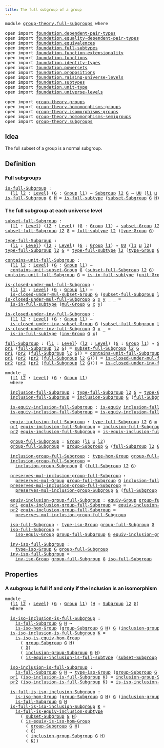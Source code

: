 ```yaml
---
title: The full subgroup of a group
---
```


<pre class="Agda"><a id="54" class="Keyword">module</a> <a id="61" href="group-theory.full-subgroups.html" class="Module">group-theory.full-subgroups</a> <a id="89" class="Keyword">where</a>

<a id="96" class="Keyword">open</a> <a id="101" class="Keyword">import</a> <a id="108" href="foundation.dependent-pair-types.html" class="Module">foundation.dependent-pair-types</a>
<a id="140" class="Keyword">open</a> <a id="145" class="Keyword">import</a> <a id="152" href="foundation.equality-dependent-pair-types.html" class="Module">foundation.equality-dependent-pair-types</a>
<a id="193" class="Keyword">open</a> <a id="198" class="Keyword">import</a> <a id="205" href="foundation.equivalences.html" class="Module">foundation.equivalences</a>
<a id="229" class="Keyword">open</a> <a id="234" class="Keyword">import</a> <a id="241" href="foundation.full-subtypes.html" class="Module">foundation.full-subtypes</a>
<a id="266" class="Keyword">open</a> <a id="271" class="Keyword">import</a> <a id="278" href="foundation.function-extensionality.html" class="Module">foundation.function-extensionality</a>
<a id="313" class="Keyword">open</a> <a id="318" class="Keyword">import</a> <a id="325" href="foundation.functions.html" class="Module">foundation.functions</a>
<a id="346" class="Keyword">open</a> <a id="351" class="Keyword">import</a> <a id="358" href="foundation.identity-types.html" class="Module">foundation.identity-types</a>
<a id="384" class="Keyword">open</a> <a id="389" class="Keyword">import</a> <a id="396" href="foundation.powersets.html" class="Module">foundation.powersets</a>
<a id="417" class="Keyword">open</a> <a id="422" class="Keyword">import</a> <a id="429" href="foundation.propositions.html" class="Module">foundation.propositions</a>
<a id="453" class="Keyword">open</a> <a id="458" class="Keyword">import</a> <a id="465" href="foundation.raising-universe-levels.html" class="Module">foundation.raising-universe-levels</a>
<a id="500" class="Keyword">open</a> <a id="505" class="Keyword">import</a> <a id="512" href="foundation.subtypes.html" class="Module">foundation.subtypes</a>
<a id="532" class="Keyword">open</a> <a id="537" class="Keyword">import</a> <a id="544" href="foundation.unit-type.html" class="Module">foundation.unit-type</a>
<a id="565" class="Keyword">open</a> <a id="570" class="Keyword">import</a> <a id="577" href="foundation.universe-levels.html" class="Module">foundation.universe-levels</a>

<a id="605" class="Keyword">open</a> <a id="610" class="Keyword">import</a> <a id="617" href="group-theory.groups.html" class="Module">group-theory.groups</a>
<a id="637" class="Keyword">open</a> <a id="642" class="Keyword">import</a> <a id="649" href="group-theory.homomorphisms-groups.html" class="Module">group-theory.homomorphisms-groups</a>
<a id="683" class="Keyword">open</a> <a id="688" class="Keyword">import</a> <a id="695" href="group-theory.isomorphisms-groups.html" class="Module">group-theory.isomorphisms-groups</a>
<a id="728" class="Keyword">open</a> <a id="733" class="Keyword">import</a> <a id="740" href="group-theory.homomorphisms-semigroups.html" class="Module">group-theory.homomorphisms-semigroups</a>
<a id="778" class="Keyword">open</a> <a id="783" class="Keyword">import</a> <a id="790" href="group-theory.subgroups.html" class="Module">group-theory.subgroups</a>
</pre>
## Idea

The full subset of a group is a normal subgroup.

## Definition

### Full subgroups

<pre class="Agda"><a id="is-full-Subgroup"></a><a id="920" href="group-theory.full-subgroups.html#920" class="Function">is-full-Subgroup</a> <a id="937" class="Symbol">:</a>
  <a id="941" class="Symbol">{</a><a id="942" href="group-theory.full-subgroups.html#942" class="Bound">l1</a> <a id="945" href="group-theory.full-subgroups.html#945" class="Bound">l2</a> <a id="948" class="Symbol">:</a> <a id="950" href="Agda.Primitive.html#597" class="Postulate">Level</a><a id="955" class="Symbol">}</a> <a id="957" class="Symbol">(</a><a id="958" href="group-theory.full-subgroups.html#958" class="Bound">G</a> <a id="960" class="Symbol">:</a> <a id="962" href="group-theory.groups.html#2745" class="Function">Group</a> <a id="968" href="group-theory.full-subgroups.html#942" class="Bound">l1</a><a id="970" class="Symbol">)</a> <a id="972" class="Symbol">→</a> <a id="974" href="group-theory.subgroups.html#4979" class="Function">Subgroup</a> <a id="983" href="group-theory.full-subgroups.html#945" class="Bound">l2</a> <a id="986" href="group-theory.full-subgroups.html#958" class="Bound">G</a> <a id="988" class="Symbol">→</a> <a id="990" href="foundation-core.universe-levels.html#235" class="Primitive">UU</a> <a id="993" class="Symbol">(</a><a id="994" href="group-theory.full-subgroups.html#942" class="Bound">l1</a> <a id="997" href="Agda.Primitive.html#810" class="Primitive Operator">⊔</a> <a id="999" href="group-theory.full-subgroups.html#945" class="Bound">l2</a><a id="1001" class="Symbol">)</a>
<a id="1003" href="group-theory.full-subgroups.html#920" class="Function">is-full-Subgroup</a> <a id="1020" href="group-theory.full-subgroups.html#1020" class="Bound">G</a> <a id="1022" href="group-theory.full-subgroups.html#1022" class="Bound">H</a> <a id="1024" class="Symbol">=</a> <a id="1026" href="foundation.full-subtypes.html#603" class="Function">is-full-subtype</a> <a id="1042" class="Symbol">(</a><a id="1043" href="group-theory.subgroups.html#5198" class="Function">subset-Subgroup</a> <a id="1059" href="group-theory.full-subgroups.html#1020" class="Bound">G</a> <a id="1061" href="group-theory.full-subgroups.html#1022" class="Bound">H</a><a id="1062" class="Symbol">)</a>
</pre>
### The full subgroup at each universe level

<pre class="Agda"><a id="subset-full-Subgroup"></a><a id="1123" href="group-theory.full-subgroups.html#1123" class="Function">subset-full-Subgroup</a> <a id="1144" class="Symbol">:</a>
  <a id="1148" class="Symbol">{</a><a id="1149" href="group-theory.full-subgroups.html#1149" class="Bound">l1</a> <a id="1152" class="Symbol">:</a> <a id="1154" href="Agda.Primitive.html#597" class="Postulate">Level</a><a id="1159" class="Symbol">}</a> <a id="1161" class="Symbol">(</a><a id="1162" href="group-theory.full-subgroups.html#1162" class="Bound">l2</a> <a id="1165" class="Symbol">:</a> <a id="1167" href="Agda.Primitive.html#597" class="Postulate">Level</a><a id="1172" class="Symbol">)</a> <a id="1174" class="Symbol">(</a><a id="1175" href="group-theory.full-subgroups.html#1175" class="Bound">G</a> <a id="1177" class="Symbol">:</a> <a id="1179" href="group-theory.groups.html#2745" class="Function">Group</a> <a id="1185" href="group-theory.full-subgroups.html#1149" class="Bound">l1</a><a id="1187" class="Symbol">)</a> <a id="1189" class="Symbol">→</a> <a id="1191" href="group-theory.subgroups.html#2559" class="Function">subset-Group</a> <a id="1204" href="group-theory.full-subgroups.html#1162" class="Bound">l2</a> <a id="1207" href="group-theory.full-subgroups.html#1175" class="Bound">G</a>
<a id="1209" href="group-theory.full-subgroups.html#1123" class="Function">subset-full-Subgroup</a> <a id="1230" href="group-theory.full-subgroups.html#1230" class="Bound">l2</a> <a id="1233" href="group-theory.full-subgroups.html#1233" class="Bound">G</a> <a id="1235" class="Symbol">=</a> <a id="1237" href="foundation.full-subtypes.html#790" class="Function">full-subtype</a> <a id="1250" href="group-theory.full-subgroups.html#1230" class="Bound">l2</a> <a id="1253" class="Symbol">(</a><a id="1254" href="group-theory.groups.html#2988" class="Function">type-Group</a> <a id="1265" href="group-theory.full-subgroups.html#1233" class="Bound">G</a><a id="1266" class="Symbol">)</a>

<a id="type-full-Subgroup"></a><a id="1269" href="group-theory.full-subgroups.html#1269" class="Function">type-full-Subgroup</a> <a id="1288" class="Symbol">:</a>
  <a id="1292" class="Symbol">{</a><a id="1293" href="group-theory.full-subgroups.html#1293" class="Bound">l1</a> <a id="1296" class="Symbol">:</a> <a id="1298" href="Agda.Primitive.html#597" class="Postulate">Level</a><a id="1303" class="Symbol">}</a> <a id="1305" class="Symbol">(</a><a id="1306" href="group-theory.full-subgroups.html#1306" class="Bound">l2</a> <a id="1309" class="Symbol">:</a> <a id="1311" href="Agda.Primitive.html#597" class="Postulate">Level</a><a id="1316" class="Symbol">)</a> <a id="1318" class="Symbol">(</a><a id="1319" href="group-theory.full-subgroups.html#1319" class="Bound">G</a> <a id="1321" class="Symbol">:</a> <a id="1323" href="group-theory.groups.html#2745" class="Function">Group</a> <a id="1329" href="group-theory.full-subgroups.html#1293" class="Bound">l1</a><a id="1331" class="Symbol">)</a> <a id="1333" class="Symbol">→</a> <a id="1335" href="foundation-core.universe-levels.html#235" class="Primitive">UU</a> <a id="1338" class="Symbol">(</a><a id="1339" href="group-theory.full-subgroups.html#1293" class="Bound">l1</a> <a id="1342" href="Agda.Primitive.html#810" class="Primitive Operator">⊔</a> <a id="1344" href="group-theory.full-subgroups.html#1306" class="Bound">l2</a><a id="1346" class="Symbol">)</a>
<a id="1348" href="group-theory.full-subgroups.html#1269" class="Function">type-full-Subgroup</a> <a id="1367" href="group-theory.full-subgroups.html#1367" class="Bound">l2</a> <a id="1370" href="group-theory.full-subgroups.html#1370" class="Bound">G</a> <a id="1372" class="Symbol">=</a> <a id="1374" href="foundation.full-subtypes.html#900" class="Function">type-full-subtype</a> <a id="1392" href="group-theory.full-subgroups.html#1367" class="Bound">l2</a> <a id="1395" class="Symbol">(</a><a id="1396" href="group-theory.groups.html#2988" class="Function">type-Group</a> <a id="1407" href="group-theory.full-subgroups.html#1370" class="Bound">G</a><a id="1408" class="Symbol">)</a>

<a id="contains-unit-full-Subgroup"></a><a id="1411" href="group-theory.full-subgroups.html#1411" class="Function">contains-unit-full-Subgroup</a> <a id="1439" class="Symbol">:</a>
  <a id="1443" class="Symbol">{</a><a id="1444" href="group-theory.full-subgroups.html#1444" class="Bound">l1</a> <a id="1447" href="group-theory.full-subgroups.html#1447" class="Bound">l2</a> <a id="1450" class="Symbol">:</a> <a id="1452" href="Agda.Primitive.html#597" class="Postulate">Level</a><a id="1457" class="Symbol">}</a> <a id="1459" class="Symbol">(</a><a id="1460" href="group-theory.full-subgroups.html#1460" class="Bound">G</a> <a id="1462" class="Symbol">:</a> <a id="1464" href="group-theory.groups.html#2745" class="Function">Group</a> <a id="1470" href="group-theory.full-subgroups.html#1444" class="Bound">l1</a><a id="1472" class="Symbol">)</a> <a id="1474" class="Symbol">→</a>
  <a id="1478" href="group-theory.subgroups.html#3048" class="Function">contains-unit-subset-Group</a> <a id="1505" href="group-theory.full-subgroups.html#1460" class="Bound">G</a> <a id="1507" class="Symbol">(</a><a id="1508" href="group-theory.full-subgroups.html#1123" class="Function">subset-full-Subgroup</a> <a id="1529" href="group-theory.full-subgroups.html#1447" class="Bound">l2</a> <a id="1532" href="group-theory.full-subgroups.html#1460" class="Bound">G</a><a id="1533" class="Symbol">)</a>
<a id="1535" href="group-theory.full-subgroups.html#1411" class="Function">contains-unit-full-Subgroup</a> <a id="1563" href="group-theory.full-subgroups.html#1563" class="Bound">G</a> <a id="1565" class="Symbol">=</a> <a id="1567" href="foundation.full-subtypes.html#1082" class="Function">is-in-full-subtype</a> <a id="1586" class="Symbol">(</a><a id="1587" href="group-theory.groups.html#4032" class="Function">unit-Group</a> <a id="1598" href="group-theory.full-subgroups.html#1563" class="Bound">G</a><a id="1599" class="Symbol">)</a>

<a id="is-closed-under-mul-full-Subgroup"></a><a id="1602" href="group-theory.full-subgroups.html#1602" class="Function">is-closed-under-mul-full-Subgroup</a> <a id="1636" class="Symbol">:</a>
  <a id="1640" class="Symbol">{</a><a id="1641" href="group-theory.full-subgroups.html#1641" class="Bound">l1</a> <a id="1644" href="group-theory.full-subgroups.html#1644" class="Bound">l2</a> <a id="1647" class="Symbol">:</a> <a id="1649" href="Agda.Primitive.html#597" class="Postulate">Level</a><a id="1654" class="Symbol">}</a> <a id="1656" class="Symbol">(</a><a id="1657" href="group-theory.full-subgroups.html#1657" class="Bound">G</a> <a id="1659" class="Symbol">:</a> <a id="1661" href="group-theory.groups.html#2745" class="Function">Group</a> <a id="1667" href="group-theory.full-subgroups.html#1641" class="Bound">l1</a><a id="1669" class="Symbol">)</a> <a id="1671" class="Symbol">→</a>
  <a id="1675" href="group-theory.subgroups.html#3592" class="Function">is-closed-under-mul-subset-Group</a> <a id="1708" href="group-theory.full-subgroups.html#1657" class="Bound">G</a> <a id="1710" class="Symbol">(</a><a id="1711" href="group-theory.full-subgroups.html#1123" class="Function">subset-full-Subgroup</a> <a id="1732" href="group-theory.full-subgroups.html#1644" class="Bound">l2</a> <a id="1735" href="group-theory.full-subgroups.html#1657" class="Bound">G</a><a id="1736" class="Symbol">)</a>
<a id="1738" href="group-theory.full-subgroups.html#1602" class="Function">is-closed-under-mul-full-Subgroup</a> <a id="1772" href="group-theory.full-subgroups.html#1772" class="Bound">G</a> <a id="1774" href="group-theory.full-subgroups.html#1774" class="Bound">x</a> <a id="1776" href="group-theory.full-subgroups.html#1776" class="Bound">y</a> <a id="1778" class="Symbol">_</a> <a id="1780" class="Symbol">_</a> <a id="1782" class="Symbol">=</a>
  <a id="1786" href="foundation.full-subtypes.html#1082" class="Function">is-in-full-subtype</a> <a id="1805" class="Symbol">(</a><a id="1806" href="group-theory.groups.html#3233" class="Function">mul-Group</a> <a id="1816" href="group-theory.full-subgroups.html#1772" class="Bound">G</a> <a id="1818" href="group-theory.full-subgroups.html#1774" class="Bound">x</a> <a id="1820" href="group-theory.full-subgroups.html#1776" class="Bound">y</a><a id="1821" class="Symbol">)</a>

<a id="is-closed-under-inv-full-Subgroup"></a><a id="1824" href="group-theory.full-subgroups.html#1824" class="Function">is-closed-under-inv-full-Subgroup</a> <a id="1858" class="Symbol">:</a>
  <a id="1862" class="Symbol">{</a><a id="1863" href="group-theory.full-subgroups.html#1863" class="Bound">l1</a> <a id="1866" href="group-theory.full-subgroups.html#1866" class="Bound">l2</a> <a id="1869" class="Symbol">:</a> <a id="1871" href="Agda.Primitive.html#597" class="Postulate">Level</a><a id="1876" class="Symbol">}</a> <a id="1878" class="Symbol">(</a><a id="1879" href="group-theory.full-subgroups.html#1879" class="Bound">G</a> <a id="1881" class="Symbol">:</a> <a id="1883" href="group-theory.groups.html#2745" class="Function">Group</a> <a id="1889" href="group-theory.full-subgroups.html#1863" class="Bound">l1</a><a id="1891" class="Symbol">)</a> <a id="1893" class="Symbol">→</a>
  <a id="1897" href="group-theory.subgroups.html#4114" class="Function">is-closed-under-inv-subset-Group</a> <a id="1930" href="group-theory.full-subgroups.html#1879" class="Bound">G</a> <a id="1932" class="Symbol">(</a><a id="1933" href="group-theory.full-subgroups.html#1123" class="Function">subset-full-Subgroup</a> <a id="1954" href="group-theory.full-subgroups.html#1866" class="Bound">l2</a> <a id="1957" href="group-theory.full-subgroups.html#1879" class="Bound">G</a><a id="1958" class="Symbol">)</a>
<a id="1960" href="group-theory.full-subgroups.html#1824" class="Function">is-closed-under-inv-full-Subgroup</a> <a id="1994" href="group-theory.full-subgroups.html#1994" class="Bound">G</a> <a id="1996" href="group-theory.full-subgroups.html#1996" class="Bound">x</a> <a id="1998" class="Symbol">_</a> <a id="2000" class="Symbol">=</a>
  <a id="2004" href="foundation.full-subtypes.html#1082" class="Function">is-in-full-subtype</a> <a id="2023" class="Symbol">(</a><a id="2024" href="group-theory.groups.html#4936" class="Function">inv-Group</a> <a id="2034" href="group-theory.full-subgroups.html#1994" class="Bound">G</a> <a id="2036" href="group-theory.full-subgroups.html#1996" class="Bound">x</a><a id="2037" class="Symbol">)</a>

<a id="full-Subgroup"></a><a id="2040" href="group-theory.full-subgroups.html#2040" class="Function">full-Subgroup</a> <a id="2054" class="Symbol">:</a> <a id="2056" class="Symbol">{</a><a id="2057" href="group-theory.full-subgroups.html#2057" class="Bound">l1</a> <a id="2060" class="Symbol">:</a> <a id="2062" href="Agda.Primitive.html#597" class="Postulate">Level</a><a id="2067" class="Symbol">}</a> <a id="2069" class="Symbol">(</a><a id="2070" href="group-theory.full-subgroups.html#2070" class="Bound">l2</a> <a id="2073" class="Symbol">:</a> <a id="2075" href="Agda.Primitive.html#597" class="Postulate">Level</a><a id="2080" class="Symbol">)</a> <a id="2082" class="Symbol">(</a><a id="2083" href="group-theory.full-subgroups.html#2083" class="Bound">G</a> <a id="2085" class="Symbol">:</a> <a id="2087" href="group-theory.groups.html#2745" class="Function">Group</a> <a id="2093" href="group-theory.full-subgroups.html#2057" class="Bound">l1</a><a id="2095" class="Symbol">)</a> <a id="2097" class="Symbol">→</a> <a id="2099" href="group-theory.subgroups.html#4979" class="Function">Subgroup</a> <a id="2108" href="group-theory.full-subgroups.html#2070" class="Bound">l2</a> <a id="2111" href="group-theory.full-subgroups.html#2083" class="Bound">G</a>
<a id="2113" href="foundation-core.dependent-pair-types.html#605" class="Field">pr1</a> <a id="2117" class="Symbol">(</a><a id="2118" href="group-theory.full-subgroups.html#2040" class="Function">full-Subgroup</a> <a id="2132" href="group-theory.full-subgroups.html#2132" class="Bound">l2</a> <a id="2135" href="group-theory.full-subgroups.html#2135" class="Bound">G</a><a id="2136" class="Symbol">)</a> <a id="2138" class="Symbol">=</a> <a id="2140" href="group-theory.full-subgroups.html#1123" class="Function">subset-full-Subgroup</a> <a id="2161" href="group-theory.full-subgroups.html#2132" class="Bound">l2</a> <a id="2164" href="group-theory.full-subgroups.html#2135" class="Bound">G</a>
<a id="2166" href="foundation-core.dependent-pair-types.html#605" class="Field">pr1</a> <a id="2170" class="Symbol">(</a><a id="2171" href="foundation-core.dependent-pair-types.html#617" class="Field">pr2</a> <a id="2175" class="Symbol">(</a><a id="2176" href="group-theory.full-subgroups.html#2040" class="Function">full-Subgroup</a> <a id="2190" href="group-theory.full-subgroups.html#2190" class="Bound">l2</a> <a id="2193" href="group-theory.full-subgroups.html#2193" class="Bound">G</a><a id="2194" class="Symbol">))</a> <a id="2197" class="Symbol">=</a> <a id="2199" href="group-theory.full-subgroups.html#1411" class="Function">contains-unit-full-Subgroup</a> <a id="2227" href="group-theory.full-subgroups.html#2193" class="Bound">G</a>
<a id="2229" href="foundation-core.dependent-pair-types.html#605" class="Field">pr1</a> <a id="2233" class="Symbol">(</a><a id="2234" href="foundation-core.dependent-pair-types.html#617" class="Field">pr2</a> <a id="2238" class="Symbol">(</a><a id="2239" href="foundation-core.dependent-pair-types.html#617" class="Field">pr2</a> <a id="2243" class="Symbol">(</a><a id="2244" href="group-theory.full-subgroups.html#2040" class="Function">full-Subgroup</a> <a id="2258" href="group-theory.full-subgroups.html#2258" class="Bound">l2</a> <a id="2261" href="group-theory.full-subgroups.html#2261" class="Bound">G</a><a id="2262" class="Symbol">)))</a> <a id="2266" class="Symbol">=</a> <a id="2268" href="group-theory.full-subgroups.html#1602" class="Function">is-closed-under-mul-full-Subgroup</a> <a id="2302" href="group-theory.full-subgroups.html#2261" class="Bound">G</a>
<a id="2304" href="foundation-core.dependent-pair-types.html#617" class="Field">pr2</a> <a id="2308" class="Symbol">(</a><a id="2309" href="foundation-core.dependent-pair-types.html#617" class="Field">pr2</a> <a id="2313" class="Symbol">(</a><a id="2314" href="foundation-core.dependent-pair-types.html#617" class="Field">pr2</a> <a id="2318" class="Symbol">(</a><a id="2319" href="group-theory.full-subgroups.html#2040" class="Function">full-Subgroup</a> <a id="2333" href="group-theory.full-subgroups.html#2333" class="Bound">l2</a> <a id="2336" href="group-theory.full-subgroups.html#2336" class="Bound">G</a><a id="2337" class="Symbol">)))</a> <a id="2341" class="Symbol">=</a> <a id="2343" href="group-theory.full-subgroups.html#1824" class="Function">is-closed-under-inv-full-Subgroup</a> <a id="2377" href="group-theory.full-subgroups.html#2336" class="Bound">G</a>

<a id="2380" class="Keyword">module</a> <a id="2387" href="group-theory.full-subgroups.html#2387" class="Module">_</a>
  <a id="2391" class="Symbol">{</a><a id="2392" href="group-theory.full-subgroups.html#2392" class="Bound">l1</a> <a id="2395" href="group-theory.full-subgroups.html#2395" class="Bound">l2</a> <a id="2398" class="Symbol">:</a> <a id="2400" href="Agda.Primitive.html#597" class="Postulate">Level</a><a id="2405" class="Symbol">}</a> <a id="2407" class="Symbol">(</a><a id="2408" href="group-theory.full-subgroups.html#2408" class="Bound">G</a> <a id="2410" class="Symbol">:</a> <a id="2412" href="group-theory.groups.html#2745" class="Function">Group</a> <a id="2418" href="group-theory.full-subgroups.html#2392" class="Bound">l1</a><a id="2420" class="Symbol">)</a>
  <a id="2424" class="Keyword">where</a>

  <a id="2433" href="group-theory.full-subgroups.html#2433" class="Function">inclusion-full-Subgroup</a> <a id="2457" class="Symbol">:</a> <a id="2459" href="group-theory.full-subgroups.html#1269" class="Function">type-full-Subgroup</a> <a id="2478" href="group-theory.full-subgroups.html#2395" class="Bound">l2</a> <a id="2481" href="group-theory.full-subgroups.html#2408" class="Bound">G</a> <a id="2483" class="Symbol">→</a> <a id="2485" href="group-theory.groups.html#2988" class="Function">type-Group</a> <a id="2496" href="group-theory.full-subgroups.html#2408" class="Bound">G</a>
  <a id="2500" href="group-theory.full-subgroups.html#2433" class="Function">inclusion-full-Subgroup</a> <a id="2524" class="Symbol">=</a> <a id="2526" href="group-theory.subgroups.html#5390" class="Function">inclusion-Subgroup</a> <a id="2545" href="group-theory.full-subgroups.html#2408" class="Bound">G</a> <a id="2547" class="Symbol">(</a><a id="2548" href="group-theory.full-subgroups.html#2040" class="Function">full-Subgroup</a> <a id="2562" href="group-theory.full-subgroups.html#2395" class="Bound">l2</a> <a id="2565" href="group-theory.full-subgroups.html#2408" class="Bound">G</a><a id="2566" class="Symbol">)</a>

  <a id="2571" href="group-theory.full-subgroups.html#2571" class="Function">is-equiv-inclusion-full-Subgroup</a> <a id="2604" class="Symbol">:</a> <a id="2606" href="foundation-core.equivalences.html#1556" class="Function">is-equiv</a> <a id="2615" href="group-theory.full-subgroups.html#2433" class="Function">inclusion-full-Subgroup</a>
  <a id="2641" href="group-theory.full-subgroups.html#2571" class="Function">is-equiv-inclusion-full-Subgroup</a> <a id="2674" class="Symbol">=</a> <a id="2676" href="foundation.full-subtypes.html#1308" class="Function">is-equiv-inclusion-full-subtype</a>

  <a id="2711" href="group-theory.full-subgroups.html#2711" class="Function">equiv-inclusion-full-Subgroup</a> <a id="2741" class="Symbol">:</a> <a id="2743" href="group-theory.full-subgroups.html#1269" class="Function">type-full-Subgroup</a> <a id="2762" href="group-theory.full-subgroups.html#2395" class="Bound">l2</a> <a id="2765" href="group-theory.full-subgroups.html#2408" class="Bound">G</a> <a id="2767" href="foundation-core.equivalences.html#1621" class="Function Operator">≃</a> <a id="2769" href="group-theory.groups.html#2988" class="Function">type-Group</a> <a id="2780" href="group-theory.full-subgroups.html#2408" class="Bound">G</a>
  <a id="2784" href="foundation-core.dependent-pair-types.html#605" class="Field">pr1</a> <a id="2788" href="group-theory.full-subgroups.html#2711" class="Function">equiv-inclusion-full-Subgroup</a> <a id="2818" class="Symbol">=</a> <a id="2820" href="group-theory.full-subgroups.html#2433" class="Function">inclusion-full-Subgroup</a>
  <a id="2846" href="foundation-core.dependent-pair-types.html#617" class="Field">pr2</a> <a id="2850" href="group-theory.full-subgroups.html#2711" class="Function">equiv-inclusion-full-Subgroup</a> <a id="2880" class="Symbol">=</a> <a id="2882" href="group-theory.full-subgroups.html#2571" class="Function">is-equiv-inclusion-full-Subgroup</a>

  <a id="2918" href="group-theory.full-subgroups.html#2918" class="Function">group-full-Subgroup</a> <a id="2938" class="Symbol">:</a> <a id="2940" href="group-theory.groups.html#2745" class="Function">Group</a> <a id="2946" class="Symbol">(</a><a id="2947" href="group-theory.full-subgroups.html#2392" class="Bound">l1</a> <a id="2950" href="Agda.Primitive.html#810" class="Primitive Operator">⊔</a> <a id="2952" href="group-theory.full-subgroups.html#2395" class="Bound">l2</a><a id="2954" class="Symbol">)</a>
  <a id="2958" href="group-theory.full-subgroups.html#2918" class="Function">group-full-Subgroup</a> <a id="2978" class="Symbol">=</a> <a id="2980" href="group-theory.subgroups.html#9613" class="Function">group-Subgroup</a> <a id="2995" href="group-theory.full-subgroups.html#2408" class="Bound">G</a> <a id="2997" class="Symbol">(</a><a id="2998" href="group-theory.full-subgroups.html#2040" class="Function">full-Subgroup</a> <a id="3012" href="group-theory.full-subgroups.html#2395" class="Bound">l2</a> <a id="3015" href="group-theory.full-subgroups.html#2408" class="Bound">G</a><a id="3016" class="Symbol">)</a>

  <a id="3021" href="group-theory.full-subgroups.html#3021" class="Function">inclusion-group-full-Subgroup</a> <a id="3051" class="Symbol">:</a> <a id="3053" href="group-theory.homomorphisms-groups.html#1635" class="Function">type-hom-Group</a> <a id="3068" href="group-theory.full-subgroups.html#2918" class="Function">group-full-Subgroup</a> <a id="3088" href="group-theory.full-subgroups.html#2408" class="Bound">G</a>
  <a id="3092" href="group-theory.full-subgroups.html#3021" class="Function">inclusion-group-full-Subgroup</a> <a id="3122" class="Symbol">=</a>
    <a id="3128" href="group-theory.subgroups.html#10848" class="Function">inclusion-group-Subgroup</a> <a id="3153" href="group-theory.full-subgroups.html#2408" class="Bound">G</a> <a id="3155" class="Symbol">(</a><a id="3156" href="group-theory.full-subgroups.html#2040" class="Function">full-Subgroup</a> <a id="3170" href="group-theory.full-subgroups.html#2395" class="Bound">l2</a> <a id="3173" href="group-theory.full-subgroups.html#2408" class="Bound">G</a><a id="3174" class="Symbol">)</a>

  <a id="3179" href="group-theory.full-subgroups.html#3179" class="Function">preserves-mul-inclusion-group-full-Subgroup</a> <a id="3223" class="Symbol">:</a>
    <a id="3229" href="group-theory.homomorphisms-groups.html#1469" class="Function">preserves-mul-Group</a> <a id="3249" href="group-theory.full-subgroups.html#2918" class="Function">group-full-Subgroup</a> <a id="3269" href="group-theory.full-subgroups.html#2408" class="Bound">G</a> <a id="3271" href="group-theory.full-subgroups.html#2433" class="Function">inclusion-full-Subgroup</a>
  <a id="3297" href="group-theory.full-subgroups.html#3179" class="Function">preserves-mul-inclusion-group-full-Subgroup</a> <a id="3341" class="Symbol">=</a>
    <a id="3347" href="group-theory.subgroups.html#10233" class="Function">preserves-mul-inclusion-group-Subgroup</a> <a id="3386" href="group-theory.full-subgroups.html#2408" class="Bound">G</a> <a id="3388" class="Symbol">(</a><a id="3389" href="group-theory.full-subgroups.html#2040" class="Function">full-Subgroup</a> <a id="3403" href="group-theory.full-subgroups.html#2395" class="Bound">l2</a> <a id="3406" href="group-theory.full-subgroups.html#2408" class="Bound">G</a><a id="3407" class="Symbol">)</a>

  <a id="3412" href="group-theory.full-subgroups.html#3412" class="Function">equiv-inclusion-group-full-Subgroup</a> <a id="3448" class="Symbol">:</a> <a id="3450" href="group-theory.isomorphisms-groups.html#2454" class="Function">equiv-Group</a> <a id="3462" href="group-theory.full-subgroups.html#2918" class="Function">group-full-Subgroup</a> <a id="3482" href="group-theory.full-subgroups.html#2408" class="Bound">G</a>
  <a id="3486" href="foundation-core.dependent-pair-types.html#605" class="Field">pr1</a> <a id="3490" href="group-theory.full-subgroups.html#3412" class="Function">equiv-inclusion-group-full-Subgroup</a> <a id="3526" class="Symbol">=</a> <a id="3528" href="group-theory.full-subgroups.html#2711" class="Function">equiv-inclusion-full-Subgroup</a>
  <a id="3560" href="foundation-core.dependent-pair-types.html#617" class="Field">pr2</a> <a id="3564" href="group-theory.full-subgroups.html#3412" class="Function">equiv-inclusion-group-full-Subgroup</a> <a id="3600" class="Symbol">=</a>
    <a id="3606" href="group-theory.full-subgroups.html#3179" class="Function">preserves-mul-inclusion-group-full-Subgroup</a>

  <a id="3653" href="group-theory.full-subgroups.html#3653" class="Function">iso-full-Subgroup</a> <a id="3671" class="Symbol">:</a> <a id="3673" href="group-theory.isomorphisms-groups.html#1804" class="Function">type-iso-Group</a> <a id="3688" href="group-theory.full-subgroups.html#2918" class="Function">group-full-Subgroup</a> <a id="3708" href="group-theory.full-subgroups.html#2408" class="Bound">G</a>
  <a id="3712" href="group-theory.full-subgroups.html#3653" class="Function">iso-full-Subgroup</a> <a id="3730" class="Symbol">=</a>
    <a id="3736" href="group-theory.isomorphisms-groups.html#3124" class="Function">iso-equiv-Group</a> <a id="3752" href="group-theory.full-subgroups.html#2918" class="Function">group-full-Subgroup</a> <a id="3772" href="group-theory.full-subgroups.html#2408" class="Bound">G</a> <a id="3774" href="group-theory.full-subgroups.html#3412" class="Function">equiv-inclusion-group-full-Subgroup</a>

  <a id="3813" href="group-theory.full-subgroups.html#3813" class="Function">inv-iso-full-Subgroup</a> <a id="3835" class="Symbol">:</a>
    <a id="3841" href="group-theory.isomorphisms-groups.html#1804" class="Function">type-iso-Group</a> <a id="3856" href="group-theory.full-subgroups.html#2408" class="Bound">G</a> <a id="3858" href="group-theory.full-subgroups.html#2918" class="Function">group-full-Subgroup</a>
  <a id="3880" href="group-theory.full-subgroups.html#3813" class="Function">inv-iso-full-Subgroup</a> <a id="3902" class="Symbol">=</a>
    <a id="3908" href="group-theory.isomorphisms-groups.html#4634" class="Function">inv-iso-Group</a> <a id="3922" href="group-theory.full-subgroups.html#2918" class="Function">group-full-Subgroup</a> <a id="3942" href="group-theory.full-subgroups.html#2408" class="Bound">G</a> <a id="3944" href="group-theory.full-subgroups.html#3653" class="Function">iso-full-Subgroup</a>
</pre>
## Properties

### A subgroup is full if and only if the inclusion is an isomorphism

<pre class="Agda"><a id="4061" class="Keyword">module</a> <a id="4068" href="group-theory.full-subgroups.html#4068" class="Module">_</a>
  <a id="4072" class="Symbol">{</a><a id="4073" href="group-theory.full-subgroups.html#4073" class="Bound">l1</a> <a id="4076" href="group-theory.full-subgroups.html#4076" class="Bound">l2</a> <a id="4079" class="Symbol">:</a> <a id="4081" href="Agda.Primitive.html#597" class="Postulate">Level</a><a id="4086" class="Symbol">}</a> <a id="4088" class="Symbol">(</a><a id="4089" href="group-theory.full-subgroups.html#4089" class="Bound">G</a> <a id="4091" class="Symbol">:</a> <a id="4093" href="group-theory.groups.html#2745" class="Function">Group</a> <a id="4099" href="group-theory.full-subgroups.html#4073" class="Bound">l1</a><a id="4101" class="Symbol">)</a> <a id="4103" class="Symbol">(</a><a id="4104" href="group-theory.full-subgroups.html#4104" class="Bound">H</a> <a id="4106" class="Symbol">:</a> <a id="4108" href="group-theory.subgroups.html#4979" class="Function">Subgroup</a> <a id="4117" href="group-theory.full-subgroups.html#4076" class="Bound">l2</a> <a id="4120" href="group-theory.full-subgroups.html#4089" class="Bound">G</a><a id="4121" class="Symbol">)</a>
  <a id="4125" class="Keyword">where</a>

  <a id="4134" href="group-theory.full-subgroups.html#4134" class="Function">is-iso-inclusion-is-full-Subgroup</a> <a id="4168" class="Symbol">:</a>
    <a id="4174" href="group-theory.full-subgroups.html#920" class="Function">is-full-Subgroup</a> <a id="4191" href="group-theory.full-subgroups.html#4089" class="Bound">G</a> <a id="4193" href="group-theory.full-subgroups.html#4104" class="Bound">H</a> <a id="4195" class="Symbol">→</a>
    <a id="4201" href="group-theory.isomorphisms-groups.html#1672" class="Function">is-iso-hom-Group</a> <a id="4218" class="Symbol">(</a><a id="4219" href="group-theory.subgroups.html#9613" class="Function">group-Subgroup</a> <a id="4234" href="group-theory.full-subgroups.html#4089" class="Bound">G</a> <a id="4236" href="group-theory.full-subgroups.html#4104" class="Bound">H</a><a id="4237" class="Symbol">)</a> <a id="4239" href="group-theory.full-subgroups.html#4089" class="Bound">G</a> <a id="4241" class="Symbol">(</a><a id="4242" href="group-theory.subgroups.html#10848" class="Function">inclusion-group-Subgroup</a> <a id="4267" href="group-theory.full-subgroups.html#4089" class="Bound">G</a> <a id="4269" href="group-theory.full-subgroups.html#4104" class="Bound">H</a><a id="4270" class="Symbol">)</a>
  <a id="4274" href="group-theory.full-subgroups.html#4134" class="Function">is-iso-inclusion-is-full-Subgroup</a> <a id="4308" href="group-theory.full-subgroups.html#4308" class="Bound">K</a> <a id="4310" class="Symbol">=</a>
    <a id="4316" href="group-theory.isomorphisms-groups.html#2556" class="Function">is-iso-is-equiv-hom-Group</a>
      <a id="4348" class="Symbol">(</a> <a id="4350" href="group-theory.subgroups.html#9613" class="Function">group-Subgroup</a> <a id="4365" href="group-theory.full-subgroups.html#4089" class="Bound">G</a> <a id="4367" href="group-theory.full-subgroups.html#4104" class="Bound">H</a><a id="4368" class="Symbol">)</a>
      <a id="4376" class="Symbol">(</a> <a id="4378" href="group-theory.full-subgroups.html#4089" class="Bound">G</a><a id="4379" class="Symbol">)</a>
      <a id="4387" class="Symbol">(</a> <a id="4389" href="group-theory.subgroups.html#10848" class="Function">inclusion-group-Subgroup</a> <a id="4414" href="group-theory.full-subgroups.html#4089" class="Bound">G</a> <a id="4416" href="group-theory.full-subgroups.html#4104" class="Bound">H</a><a id="4417" class="Symbol">)</a>
      <a id="4425" class="Symbol">(</a> <a id="4427" href="foundation.full-subtypes.html#1633" class="Function">is-equiv-inclusion-is-full-subtype</a> <a id="4462" class="Symbol">(</a><a id="4463" href="group-theory.subgroups.html#5198" class="Function">subset-Subgroup</a> <a id="4479" href="group-theory.full-subgroups.html#4089" class="Bound">G</a> <a id="4481" href="group-theory.full-subgroups.html#4104" class="Bound">H</a><a id="4482" class="Symbol">)</a> <a id="4484" href="group-theory.full-subgroups.html#4308" class="Bound">K</a><a id="4485" class="Symbol">)</a>

  <a id="4490" href="group-theory.full-subgroups.html#4490" class="Function">iso-inclusion-is-full-Subgroup</a> <a id="4521" class="Symbol">:</a>
    <a id="4527" href="group-theory.full-subgroups.html#920" class="Function">is-full-Subgroup</a> <a id="4544" href="group-theory.full-subgroups.html#4089" class="Bound">G</a> <a id="4546" href="group-theory.full-subgroups.html#4104" class="Bound">H</a> <a id="4548" class="Symbol">→</a> <a id="4550" href="group-theory.isomorphisms-groups.html#1804" class="Function">type-iso-Group</a> <a id="4565" class="Symbol">(</a><a id="4566" href="group-theory.subgroups.html#9613" class="Function">group-Subgroup</a> <a id="4581" href="group-theory.full-subgroups.html#4089" class="Bound">G</a> <a id="4583" href="group-theory.full-subgroups.html#4104" class="Bound">H</a><a id="4584" class="Symbol">)</a> <a id="4586" href="group-theory.full-subgroups.html#4089" class="Bound">G</a>
  <a id="4590" href="foundation-core.dependent-pair-types.html#605" class="Field">pr1</a> <a id="4594" class="Symbol">(</a><a id="4595" href="group-theory.full-subgroups.html#4490" class="Function">iso-inclusion-is-full-Subgroup</a> <a id="4626" href="group-theory.full-subgroups.html#4626" class="Bound">K</a><a id="4627" class="Symbol">)</a> <a id="4629" class="Symbol">=</a> <a id="4631" href="group-theory.subgroups.html#10848" class="Function">inclusion-group-Subgroup</a> <a id="4656" href="group-theory.full-subgroups.html#4089" class="Bound">G</a> <a id="4658" href="group-theory.full-subgroups.html#4104" class="Bound">H</a>
  <a id="4662" href="foundation-core.dependent-pair-types.html#617" class="Field">pr2</a> <a id="4666" class="Symbol">(</a><a id="4667" href="group-theory.full-subgroups.html#4490" class="Function">iso-inclusion-is-full-Subgroup</a> <a id="4698" href="group-theory.full-subgroups.html#4698" class="Bound">K</a><a id="4699" class="Symbol">)</a> <a id="4701" class="Symbol">=</a> <a id="4703" href="group-theory.full-subgroups.html#4134" class="Function">is-iso-inclusion-is-full-Subgroup</a> <a id="4737" href="group-theory.full-subgroups.html#4698" class="Bound">K</a>

  <a id="4742" href="group-theory.full-subgroups.html#4742" class="Function">is-full-is-iso-inclusion-Subgroup</a> <a id="4776" class="Symbol">:</a>
    <a id="4782" href="group-theory.isomorphisms-groups.html#1672" class="Function">is-iso-hom-Group</a> <a id="4799" class="Symbol">(</a><a id="4800" href="group-theory.subgroups.html#9613" class="Function">group-Subgroup</a> <a id="4815" href="group-theory.full-subgroups.html#4089" class="Bound">G</a> <a id="4817" href="group-theory.full-subgroups.html#4104" class="Bound">H</a><a id="4818" class="Symbol">)</a> <a id="4820" href="group-theory.full-subgroups.html#4089" class="Bound">G</a> <a id="4822" class="Symbol">(</a><a id="4823" href="group-theory.subgroups.html#10848" class="Function">inclusion-group-Subgroup</a> <a id="4848" href="group-theory.full-subgroups.html#4089" class="Bound">G</a> <a id="4850" href="group-theory.full-subgroups.html#4104" class="Bound">H</a><a id="4851" class="Symbol">)</a> <a id="4853" class="Symbol">→</a>
    <a id="4859" href="group-theory.full-subgroups.html#920" class="Function">is-full-Subgroup</a> <a id="4876" href="group-theory.full-subgroups.html#4089" class="Bound">G</a> <a id="4878" href="group-theory.full-subgroups.html#4104" class="Bound">H</a>
  <a id="4882" href="group-theory.full-subgroups.html#4742" class="Function">is-full-is-iso-inclusion-Subgroup</a> <a id="4916" href="group-theory.full-subgroups.html#4916" class="Bound">K</a> <a id="4918" class="Symbol">=</a>
    <a id="4924" href="foundation.full-subtypes.html#2097" class="Function">is-full-is-equiv-inclusion-subtype</a>
      <a id="4965" class="Symbol">(</a> <a id="4967" href="group-theory.subgroups.html#5198" class="Function">subset-Subgroup</a> <a id="4983" href="group-theory.full-subgroups.html#4089" class="Bound">G</a> <a id="4985" href="group-theory.full-subgroups.html#4104" class="Bound">H</a><a id="4986" class="Symbol">)</a>
      <a id="4994" class="Symbol">(</a> <a id="4996" href="group-theory.isomorphisms-groups.html#2764" class="Function">is-equiv-is-iso-hom-Group</a>
        <a id="5030" class="Symbol">(</a> <a id="5032" href="group-theory.subgroups.html#9613" class="Function">group-Subgroup</a> <a id="5047" href="group-theory.full-subgroups.html#4089" class="Bound">G</a> <a id="5049" href="group-theory.full-subgroups.html#4104" class="Bound">H</a><a id="5050" class="Symbol">)</a>
        <a id="5060" class="Symbol">(</a> <a id="5062" href="group-theory.full-subgroups.html#4089" class="Bound">G</a><a id="5063" class="Symbol">)</a>
        <a id="5073" class="Symbol">(</a> <a id="5075" href="group-theory.subgroups.html#10848" class="Function">inclusion-group-Subgroup</a> <a id="5100" href="group-theory.full-subgroups.html#4089" class="Bound">G</a> <a id="5102" href="group-theory.full-subgroups.html#4104" class="Bound">H</a><a id="5103" class="Symbol">)</a>
        <a id="5113" class="Symbol">(</a> <a id="5115" href="group-theory.full-subgroups.html#4916" class="Bound">K</a><a id="5116" class="Symbol">))</a>
</pre>